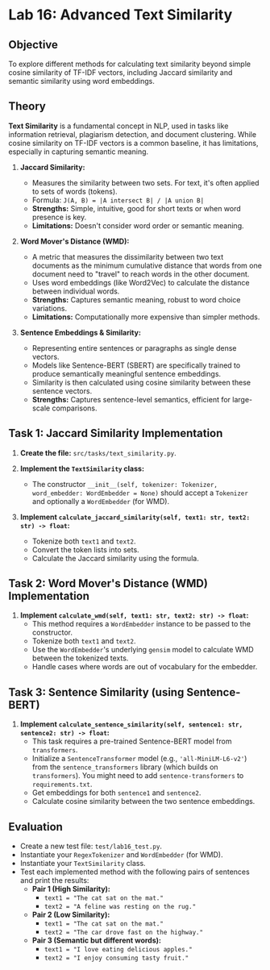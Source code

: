 # Lab 16: Advanced Text Similarity

## Objective

To explore different methods for calculating text similarity beyond simple cosine similarity of TF-IDF vectors, including Jaccard similarity and semantic similarity using word embeddings.

## Theory

**Text Similarity** is a fundamental concept in NLP, used in tasks like information retrieval, plagiarism detection, and document clustering. While cosine similarity on TF-IDF vectors is a common baseline, it has limitations, especially in capturing semantic meaning.

1.  **Jaccard Similarity:**
    *   Measures the similarity between two sets. For text, it's often applied to sets of words (tokens).
    *   Formula: `J(A, B) = |A intersect B| / |A union B|`
    *   **Strengths:** Simple, intuitive, good for short texts or when word presence is key.
    *   **Limitations:** Doesn't consider word order or semantic meaning.

2.  **Word Mover's Distance (WMD):**
    *   A metric that measures the dissimilarity between two text documents as the minimum cumulative distance that words from one document need to "travel" to reach words in the other document.
    *   Uses word embeddings (like Word2Vec) to calculate the distance between individual words.
    *   **Strengths:** Captures semantic meaning, robust to word choice variations.
    *   **Limitations:** Computationally more expensive than simpler methods.

3.  **Sentence Embeddings & Similarity:**
    *   Representing entire sentences or paragraphs as single dense vectors.
    *   Models like Sentence-BERT (SBERT) are specifically trained to produce semantically meaningful sentence embeddings.
    *   Similarity is then calculated using cosine similarity between these sentence vectors.
    *   **Strengths:** Captures sentence-level semantics, efficient for large-scale comparisons.

## Task 1: Jaccard Similarity Implementation

1.  **Create the file:** `src/tasks/text_similarity.py`.

2.  **Implement the `TextSimilarity` class:**
    *   The constructor `__init__(self, tokenizer: Tokenizer, word_embedder: WordEmbedder = None)` should accept a `Tokenizer` and optionally a `WordEmbedder` (for WMD).

3.  **Implement `calculate_jaccard_similarity(self, text1: str, text2: str) -> float`:**
    *   Tokenize both `text1` and `text2`.
    *   Convert the token lists into sets.
    *   Calculate the Jaccard similarity using the formula.

## Task 2: Word Mover's Distance (WMD) Implementation

1.  **Implement `calculate_wmd(self, text1: str, text2: str) -> float`:**
    *   This method requires a `WordEmbedder` instance to be passed to the constructor.
    *   Tokenize both `text1` and `text2`.
    *   Use the `WordEmbedder`'s underlying `gensim` model to calculate WMD between the tokenized texts.
    *   Handle cases where words are out of vocabulary for the embedder.

## Task 3: Sentence Similarity (using Sentence-BERT)

1.  **Implement `calculate_sentence_similarity(self, sentence1: str, sentence2: str) -> float`:**
    *   This task requires a pre-trained Sentence-BERT model from `transformers`.
    *   Initialize a `SentenceTransformer` model (e.g., `'all-MiniLM-L6-v2'`) from the `sentence_transformers` library (which builds on `transformers`). You might need to add `sentence-transformers` to `requirements.txt`.
    *   Get embeddings for both `sentence1` and `sentence2`.
    *   Calculate cosine similarity between the two sentence embeddings.

## Evaluation

*   Create a new test file: `test/lab16_test.py`.
*   Instantiate your `RegexTokenizer` and `WordEmbedder` (for WMD).
*   Instantiate your `TextSimilarity` class.
*   Test each implemented method with the following pairs of sentences and print the results:
    *   **Pair 1 (High Similarity):**
        *   `text1 = "The cat sat on the mat."`
        *   `text2 = "A feline was resting on the rug."`
    *   **Pair 2 (Low Similarity):**
        *   `text1 = "The cat sat on the mat."`
        *   `text2 = "The car drove fast on the highway."`
    *   **Pair 3 (Semantic but different words):**
        *   `text1 = "I love eating delicious apples."`
        *   `text2 = "I enjoy consuming tasty fruit."`
